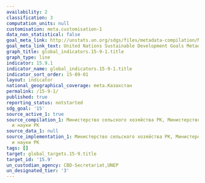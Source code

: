 ```yaml
---
availability: 2
classification: 3
computation_units: null
customisation: meta.customisation-1
data_non_statistical: false
goal_meta_link: http://unstats.un.org/sdgs/files/metadata-compilation/Metadata-Goal-15.pdf
goal_meta_link_text: United Nations Sustainable Development Goals Metadata (pdf 456kB)
graph_title: global_indicators.15-9-1.title
graph_type: line
indicator: 15.9.1
indicator_name: global_indicators.15-9-1.title
indicator_sort_order: 15-09-01
layout: indicator
national_geographical_coverage: meta.Казахстан
permalink: /15-9-1/
published: true
reporting_status: notstarted
sdg_goal: '15'
source_active_1: true
source_compilation_1: Министерство сельского хозяйства РК, Министерство образования
  и науки РК
source_data_1: null
source_implementation_1: Министерство сельского хозяйства РК, Министерство образования
  и науки РК
tags: []
target: global_targets.15-9.title
target_id: '15.9'
un_custodian_agency: CBD-Secretariat,UNEP
un_designated_tier: '3'
---
```

